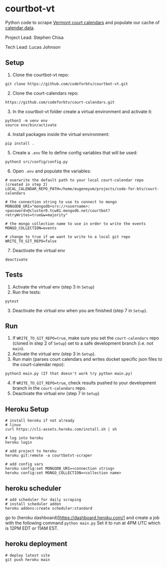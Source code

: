 # courtbot-vt
Python code to scrape [Vermont court calendars](https://www.vermontjudiciary.org/court-calendars) and populate our
cache of [calendar data](https://github.com/codeforbtv/court-calendars).

Project Lead: Stephen Chisa

Tech Lead: Lucas Johnson

## Setup
1. Clone the courtbot-vt repo:
```
git clone https://github.com/codeforbtv/courtbot-vt.git
```
2. Clone the court-calendars repo:
```
https://github.com/codeforbtv/court-calendars.git
```
3. In the courtbot-vt folder create a virtual environment and activate it:
```
python3 -m venv env
source env/bin/activate
```
4. Install packages inside the virtual environment:
```
pip install .
```
5. Create a `.env` file to define config variables that will be used:
```
python3 src/config/config.py
```
6. Open `.env` and populate the variables:
```
# overwrite the default path to your local court-calendar repo (created in step 2)
LOCAL_CALENDAR_REPO_PATH=/home/eugeneyum/projects/code-for-btv/court-calendars

# the connection string to use to connect to mongo
MONGODB_URI="mongodb+srv://<username>:<password>@cluster0.tcw81.mongodb.net/courtbot?retryWrites=true&w=majority"

# the mongo collection name to use in order to write the events
MONGO_COLLECTION=events

# change to true if we want to write to a local git repo
WRITE_TO_GIT_REPO=false
```
7. Deactivate the virtual env
```
deactivate
```

## Tests
1. Activate the virtual env (step 3 in `Setup`)
2. Run the tests:
```
pytest
```
3. Deactivate the virtual env when you are finished (step 7 in `Setup`). 

## Run
1. If `WRITE_TO_GIT_REPO=true`, make sure you set the `court-calendars` repo (cloned in step 2 of `Setup`) set to a safe development branch (i.e. not `main`).
2. Activate the virtual env (step 3 in `Setup`). 
3. Run main (parses court calendars and writes docket specific json files to the court-calendar repo):
```
python3 main.py (If that doesn't work try python main.py)
```
4. If `WRITE_TO_GIT_REPO=true`, check results pushed to your development branch in the `court-calendars` repo. 
5. Deactivate the virtual env (step 7 in `Setup`)

## Heroku Setup

```
# install heroku if not already
# linux
curl https://cli-assets.heroku.com/install.sh | sh

# log into heroku
heroku login

# add project to heroku
heroku git:remote -a courtbotvt-scraper

# add config vars
heroku config:set MONGODB_URI=<connection string>
heroku config:set MONGO_COLLECTION=<collection name>
```

## heroku scheduler

```
# add scheduler for daily scraping
# install scheduler addon
heroku addons:create scheduler:standard
```

go to (heroku dashboard)[https://dashboard.heroku.com/] and create a job with the following command
`python main.py`
Set it to run at 4PM UTC which is 12PM EDT or 11AM EST.

## heroku deployment

```
# deploy latest site
git push heroku main
```
